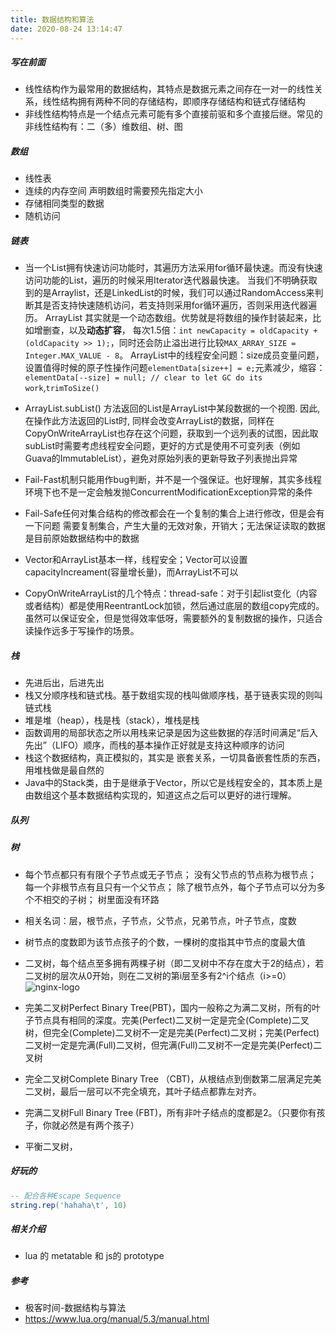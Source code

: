 ```yaml
---
title: 数据结构和算法
date: 2020-08-24 13:14:47
---
```

##### 写在前面
- 线性结构作为最常用的数据结构，其特点是数据元素之间存在一对一的线性关系，线性结构拥有两种不同的存储结构，即顺序存储结构和链式存储结构
- 非线性结构特点是一个结点元素可能有多个直接前驱和多个直接后继。常见的非线性结构有：二（多）维数组、树、图

##### 数组
- 线性表
- 连续的内存空间 声明数组时需要预先指定大小
- 存储相同类型的数据
- 随机访问

##### 链表

- 当一个List拥有快速访问功能时，其遍历方法采用for循环最快速。而没有快速访问功能的List，遍历的时候采用Iterator迭代器最快速。
  当我们不明确获取到的是Arraylist，还是LinkedList的时候，我们可以通过RandomAccess来判断其是否支持快速随机访问，若支持则采用for循环遍历，否则采用迭代器遍历。
ArrayList 其实就是一个动态数组。优势就是将数组的操作封装起来，比如增删查，以及**动态扩容**，  每次1.5倍：`int newCapacity = oldCapacity + (oldCapacity >> 1);`，同时还会防止溢出进行比较`MAX_ARRAY_SIZE = Integer.MAX_VALUE - 8`。
ArrayList中的线程安全问题：size成员变量问题，设置值得时候的原子性操作问题`elementData[size++] = e;`元素减少，缩容：`elementData[--size] = null; // clear to let GC do its work`,`trimToSize()`

- ArrayList.subList() 方法返回的List是ArrayList中某段数据的一个视图. 因此, 在操作此方法返回的List时, 同样会改变ArrayList的数据，同样在CopyOnWriteArrayList也存在这个问题，获取到一个远列表的试图，因此取subList时需要考虑线程安全问题，更好的方式是使用不可变列表（例如Guava的ImmutableList），避免对原始列表的更新导致子列表抛出异常
- Fail-Fast机制只能用作bug判断，并不是一个强保证。也好理解，其实多线程环境下也不是一定会触发抛ConcurrentModificationException异常的条件
- Fail-Safe任何对集合结构的修改都会在一个复制的集合上进行修改，但是会有一下问题
需要复制集合，产生大量的无效对象，开销大；无法保证读取的数据是目前原始数据结构中的数据

- Vector和ArrayList基本一样，线程安全；Vector可以设置capacityIncreament(容量增长量)，而ArrayList不可以
- CopyOnWriteArrayList的几个特点：thread-safe：对于引起list变化（内容或者结构）都是使用ReentrantLock加锁，然后通过底层的数组copy完成的。虽然可以保证安全，但是觉得效率低呀，需要额外的复制数据的操作，只适合读操作远多于写操作的场景。

##### 栈

- 先进后出，后进先出
- 栈又分顺序栈和链式栈。基于数组实现的栈叫做顺序栈，基于链表实现的则叫链式栈
- 堆是堆（heap），栈是栈（stack），堆栈是栈
- 函数调用的局部状态之所以用栈来记录是因为这些数据的存活时间满足“后入先出”（LIFO）顺序，而栈的基本操作正好就是支持这种顺序的访问
- 栈这个数据结构，真正模拟的，其实是 嵌套关系，一切具备嵌套性质的东西，用堆栈做是最自然的
- Java中的Stack类，由于是继承于Vector，所以它是线程安全的，其本质上是由数组这个基本数据结构实现的，知道这点之后可以更好的进行理解。

##### 队列


##### 树
- 每个节点都只有有限个子节点或无子节点； 没有父节点的节点称为根节点； 每一个非根节点有且只有一个父节点； 除了根节点外，每个子节点可以分为多个不相交的子树； 树里面没有环路
- 相关名词：层，根节点，子节点，父节点，兄弟节点，叶子节点，度数
- 树节点的度数即为该节点孩子的个数，一棵树的度指其中节点的度最大值
- 二叉树，每个结点至多拥有两棵子树（即二叉树中不存在度大于2的结点），若二叉树的层次从0开始，则在二叉树的第i层至多有2^i个结点（i>=0）
![nginx-logo](https://azou.tech/blog/static/image/full_complete_perfect_tree.png)
- 完美二叉树Perfect Binary Tree(PBT)，国内一般称之为满二叉树，所有的叶子节点具有相同的深度。完美(Perfect)二叉树一定是完全(Complete)二叉树，但完全(Complete)二叉树不一定是完美(Perfect)二叉树；完美(Perfect)二叉树一定是完满(Full)二叉树，但完满(Full)二叉树不一定是完美(Perfect)二叉树
- 完全二叉树Complete Binary Tree （CBT)，从根结点到倒数第二层满足完美二叉树，最后一层可以不完全填充，其叶子结点都靠左对齐。

- 完满二叉树Full Binary Tree (FBT)，所有非叶子结点的度都是2。（只要你有孩子，你就必然是有两个孩子）
- 平衡二叉树，

##### 好玩的
```lua
-- 配合各种Escape Sequence
string.rep('hahaha\t', 10)
```
##### 相关介绍

- lua 的 metatable 和 js的 prototype





##### 参考
- 极客时间-数据结构与算法
- https://www.lua.org/manual/5.3/manual.html

